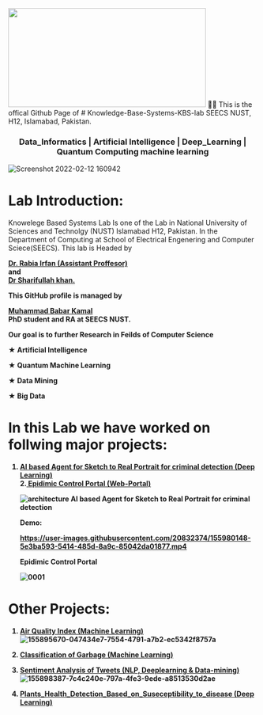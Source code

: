 
<img src="https://user-images.githubusercontent.com/20832374/155897677-0c6391cc-312f-4454-989b-53bdc1a74595.png" width="400" height="200">
🙋‍♀️ 
This is the offical Github Page of 
# Knowledge-Base-Systems-KBS-lab SEECS NUST, H12, Islamabad, Pakistan. 
<h3 align="center"> Data_Informatics | Artificial Intelligence | Deep_Learning | Quantum Computing machine learning </h3>

![Screenshot 2022-02-12 160942](https://user-images.githubusercontent.com/20832374/155897715-072b5aad-38ec-41e4-b903-075855a198bb.png)



# **Lab Introduction:**
Knowelege Based Systems Lab Is one of the Lab in National University of Sciences and Technolgy (NUST) Islamabad H12, Pakistan. In the Department of Computing at School of Electrical Engenering and Computer Sciece(SEECS). This lab is Headed by 

<a href="https://scholar.google.com/citations?user=JKdMISAAAAAJ&hl=en"><b>Dr. Rabia Irfan (Assistant Proffesor)<br> </a> and <a href="https://scholar.google.com.pk/citations?user=fH1iosAAAAAJ&hl=en"><br>Dr Sharifullah khan.<br></a>
  
  
This GitHub profile is managed by 
  
  <a href="https://scholar.google.com.pk/citations?user=7ep2qYEAAAAJ&hl=en">
    <b>Muhammad Babar Kamal<br></a> PhD student and RA at SEECS NUST.
    
      

Our goal is to further Research in Feilds of Computer Science

★ Artificial Intelligence

★ Quantum Machine Learning

★ Data Mining

★ Big Data

# **In this Lab we have worked on follwing major projects:**
1. <a href="https://github.com/Knowledge-Base-Systems-KBS-lab/AI_based_Agent_for_Sketch_to_Real_Portrait_for_criminal_detection">
    <b>AI based Agent for Sketch to Real Portrait for criminal detection (Deep Learning)<br></a>
   2.<a href="https://github.com/Knowledge-Base-Systems-KBS-lab/Epidimic_Control_Portal-ECP-">
    <b>Epidimic Control Portal (Web-Portal)<br></a>
  
    ![architecture](https://user-images.githubusercontent.com/20832374/155979858-c51ea571-a036-496c-96a2-8c16b5898940.png)
    AI based Agent for Sketch to Real Portrait for criminal detection
    
    Demo:

    https://user-images.githubusercontent.com/20832374/155980148-5e3ba593-5414-485d-8a9c-85042da01877.mp4


    Epidimic Control Portal
    
    ![0001](https://user-images.githubusercontent.com/20832374/155979894-efe3e27a-d54c-432c-b28d-48eafcd356bf.jpg)
    
  # **Other Projects:**
  1. <a href="https://github.com/Knowledge-Base-Systems-KBS-lab/Air_Quality_index_Deep_learning"> <b>Air Quality Index (Machine Learning)<br></a>
    ![155895670-047434e7-7554-4791-a7b2-ec5342f8757a](https://user-images.githubusercontent.com/20832374/155981634-df65c3e4-8ef2-4852-bb1e-4112e182ad8f.png)

  2. <a href="https://github.com/Knowledge-Base-Systems-KBS-lab/Classification_of_Garbage-Machine_learning-"><b>Classification of Garbage (Machine Learning)<br></a> 
    
  3. <a href="https://github.com/Knowledge-Base-Systems-KBS-lab/Analysis_of_sentiment_from_tweets"><b>Sentiment Analysis of Tweets (NLP, Deeplearning & Data-mining)<br></a>![155898387-7c4c240e-797a-4fe3-9ede-a8513530d2ae](https://user-images.githubusercontent.com/20832374/155981553-fea1cca9-1fb7-4fce-a82e-a0abd752108b.png)

    
  4. <a href="https://github.com/Knowledge-Base-Systems-KBS-lab/Agritecture_Plants_Health_Detection_Based_on_Suseceptibility_to_disease"><b>Plants_Health_Detection_Based_on_Suseceptibility_to_disease (Deep Learning)<br></a> 

<!--

**Here are some ideas to get you started:**

🙋‍♀️ A short introduction - what is your organization all about?
🌈 Contribution guidelines - how can the community get involved?
👩‍💻 Useful resources - where can the community find your docs? Is there anything else the community should know?
🍿 Fun facts - what does your team eat for breakfast?
🧙 Remember, you can do mighty things with the power of [Markdown](https://docs.github.com/github/writing-on-github/getting-started-with-writing-and-formatting-on-github/basic-writing-and-formatting-syntax)
-->
